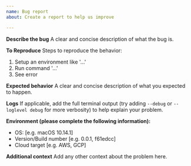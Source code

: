 ```yaml
---
name: Bug report
about: Create a report to help us improve

---
```


**Describe the bug**
A clear and concise description of what the bug is.

**To Reproduce**
Steps to reproduce the behavior:
1. Setup an environment like '…'
2. Run command '…'
3. See error

**Expected behavior**
A clear and concise description of what you expected to happen.

**Logs**
If applicable, add the full terminal output (try adding `--debug` or `--loglevel debug` for more verbosity) to help explain your problem.

**Environment (please complete the following information):**
 - OS: [e.g. macOS 10.14.1]
 - Version/Build number [e.g. 0.0.1, f61edcc]
 - Cloud target [e.g. AWS, GCP]

**Additional context**
Add any other context about the problem here.
